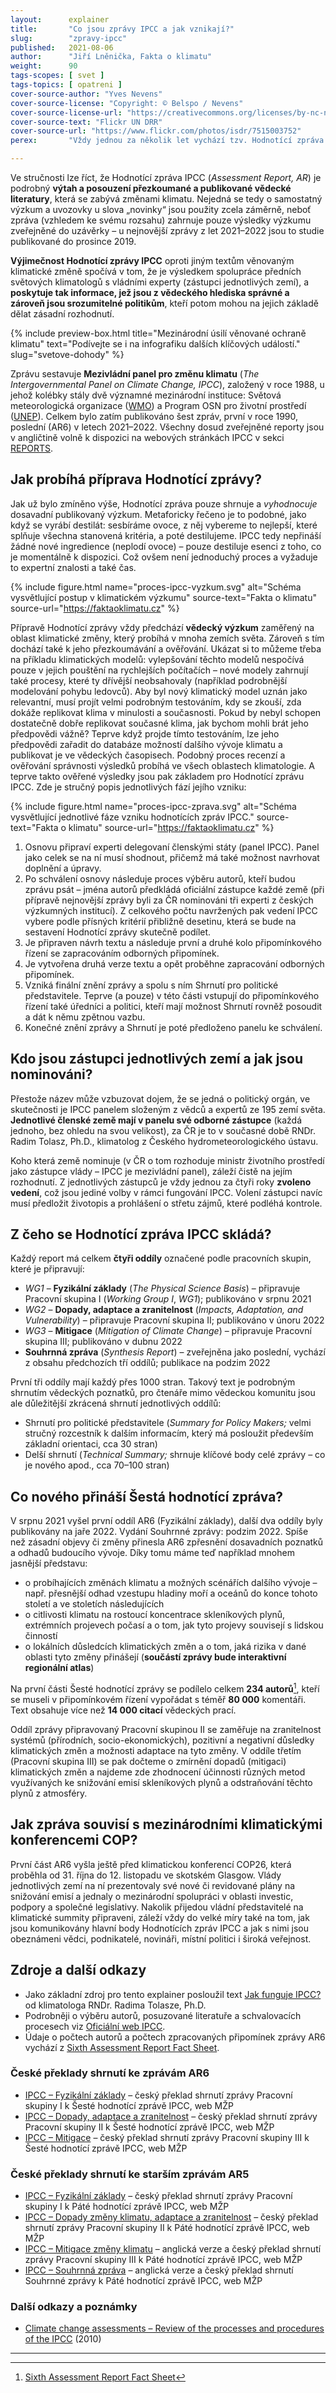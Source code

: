 ```yaml
---
layout:      explainer
title:       "Co jsou zprávy IPCC a jak vznikají?"
slug:        "zpravy-ipcc"
published:   2021-08-06
author:      "Jiří Lněnička, Fakta o klimatu"
weight:      90
tags-scopes: [ svet ]
tags-topics: [ opatreni ]
cover-source-author: "Yves Nevens"
cover-source-license: "Copyright: © Belspo / Nevens"
cover-source-license-url: "https://creativecommons.org/licenses/by-nc-nd/2.0/"
cover-source-text: "Flickr UN DRR"
cover-source-url: "https://www.flickr.com/photos/isdr/7515003752"
perex:       "Vždy jednou za několik let vychází tzv. Hodnotící zpráva IPCC, zásadní dokument v oblasti dosavadního výzkumu klimatické změny. Skládá se z několika částí, které jsou zveřejňovány postupně. Co tyto reporty obsahují, kdo je sestavuje a jaké „novinky“ v nich najdeme?"

---
```


Ve stručnosti lze říct, že Hodnotící zpráva IPCC (*Assessment Report, AR*) je podrobný **výtah a posouzení přezkoumané a publikované vědecké literatury**, která se zabývá změnami klimatu. Nejedná se tedy o samostatný výzkum a uvozovky u slova „novinky“ jsou použity zcela záměrně, neboť zpráva (vzhledem ke svému rozsahu) zahrnuje pouze výsledky výzkumu zveřejněné do uzávěrky – u nejnovější zprávy z let 2021–2022 jsou to studie publikované do prosince 2019.

**Výjimečnost Hodnotící zprávy IPCC** oproti jiným textům věnovaným klimatické změně spočívá v tom, že je výsledkem spolupráce předních světových klimatologů s vládními experty (zástupci jednotlivých zemí), a **poskytuje tak informace, jež jsou z vědeckého hlediska správné a zároveň jsou srozumitelné politikům**, kteří potom mohou na jejich základě dělat zásadní rozhodnutí.

{% include preview-box.html
    title="Mezinárodní úsilí věnované ochraně klimatu"
    text="Podívejte se i na infografiku dalších klíčových událostí."
    slug="svetove-dohody"
%}

Zprávu sestavuje **Mezivládní panel pro změnu klimatu** (*The Intergovernmental Panel on Climate Change, IPCC*), založený v roce 1988, u jehož kolébky stály dvě významné mezinárodní instituce: Světová meteorologická organizace ([WMO](https://public.wmo.int/en)) a Program OSN pro životní prostředí ([UNEP](https://www.unenvironment.org/)). Celkem bylo zatím publikováno šest zpráv, první v roce 1990, poslední (AR6) v letech 2021–2022. Všechny dosud zveřejněné reporty jsou v angličtině volně k dispozici na webových stránkách IPCC v sekci [REPORTS](https://www.ipcc.ch/reports/).

## Jak probíhá příprava Hodnotící zprávy?

Jak už bylo zmíněno výše, Hodnotící zpráva pouze shrnuje a *vyhodnocuje* dosavadní publikovaný výzkum. Metaforicky řečeno je to podobné, jako když se vyrábí destilát: sesbíráme ovoce, z něj vybereme to nejlepší, které splňuje všechna stanovená kritéria, a poté destilujeme. IPCC tedy nepřináší žádné nové ingredience (neplodí ovoce) – pouze destiluje esenci z toho, co je momentálně k dispozici. Což ovšem není jednoduchý proces a vyžaduje to expertní znalosti a také čas.

{% include figure.html
    name="proces-ipcc-vyzkum.svg"
    alt="Schéma vysvětlující postup v klimatickém výzkumu"
    source-text="Fakta o klimatu"
    source-url="https://faktaoklimatu.cz"
%}

Přípravě Hodnotící zprávy vždy předchází **vědecký výzkum** zaměřený na oblast klimatické změny, který probíhá v mnoha zemích světa. Zároveň s tím dochází také k jeho přezkoumávání a ověřování. Ukázat si to můžeme třeba na příkladu klimatických modelů: vylepšování těchto modelů nespočívá pouze v jejich pouštění na rychlejších počítačích – nové modely zahrnují také procesy, které ty dřívější neobsahovaly (například podrobnější modelování pohybu ledovců). Aby byl nový klimatický model uznán jako relevantní, musí projít velmi podrobným testováním, kdy se zkouší, zda dokáže replikovat klima v minulosti a současnosti. Pokud by nebyl schopen dostatečně dobře replikovat současné klima, jak bychom mohli brát jeho předpovědi vážně? Teprve když projde tímto testováním, lze jeho předpovědi zařadit do databáze možností dalšího vývoje klimatu a publikovat je ve vědeckých časopisech. Podobný proces recenzí a ověřování správnosti výsledků probíhá ve všech oblastech klimatologie. A teprve takto ověřené výsledky jsou pak základem pro Hodnotící zprávu IPCC. Zde je stručný popis jednotlivých fází jejího vzniku:

{% include figure.html
    name="proces-ipcc-zprava.svg"
    alt="Schéma vysvětlující jednotlivé fáze vzniku hodnotících zpráv IPCC."
    source-text="Fakta o klimatu"
    source-url="https://faktaoklimatu.cz"
%}

1. Osnovu připraví experti delegovaní členskými státy (panel IPCC). Panel jako celek se na ní musí shodnout, přičemž má také možnost navrhovat doplnění a úpravy.
2. Po schválení osnovy následuje proces výběru autorů, kteří budou zprávu psát – jména autorů předkládá oficiální zástupce každé země (při přípravě nejnovější zprávy byli za ČR nominováni tři experti z českých výzkumných institucí). Z celkového počtu navržených pak vedení IPCC vybere podle přísných kritérií přibližně desetinu, která se bude na sestavení Hodnotící zprávy skutečně podílet.
3. Je připraven návrh textu a následuje první a druhé kolo připomínkového řízení se zapracováním odborných připomínek.
4. Je vytvořena druhá verze textu a opět proběhne zapracování odborných připomínek.
5. Vzniká finální znění zprávy a spolu s ním Shrnutí pro politické představitele. Teprve (a pouze) v této části vstupují do připomínkového řízení také úředníci a politici, kteří mají možnost Shrnutí rovněž posoudit a dát k němu zpětnou vazbu.
6. Konečné znění zprávy a Shrnutí je poté předloženo panelu ke schválení.

## Kdo jsou zástupci jednotlivých zemí a jak jsou nominováni?

Přestože název může vzbuzovat dojem, že se jedná o politický orgán, ve skutečnosti je IPCC panelem složeným z vědců a expertů ze 195 zemí světa. **Jednotlivé členské země mají v panelu své odborné zástupce** (každá jednoho, bez ohledu na svou velikost), za ČR je to v současné době RNDr. Radim Tolasz, Ph.D., klimatolog z Českého hydrometeorologického ústavu.

Koho která země nominuje (v ČR o tom rozhoduje ministr životního prostředí jako zástupce vlády – IPCC je mezivládní panel), záleží čistě na jejím rozhodnutí. Z jednotlivých zástupců je vždy jednou za čtyři roky **zvoleno vedení**, což jsou jediné volby v rámci fungování IPCC. Volení zástupci navíc musí předložit životopis a prohlášení o střetu zájmů, které podléhá kontrole.

## Z čeho se Hodnotící zpráva IPCC skládá?

Každý report má celkem **čtyři oddíly** označené podle pracovních skupin, které je připravují:

* *WG1* – **Fyzikální základy** (*The Physical Science Basis*) – připravuje Pracovní skupina I (*Working Group I*, *WG1*); publikováno v srpnu 2021
* *WG2* – **Dopady, adaptace a zranitelnost** (*Impacts, Adaptation, and Vulnerability*) – připravuje Pracovní skupina II; publikováno v únoru 2022
* *WG3* – **Mitigace** (*Mitigation of Climate Change*) – připravuje Pracovní skupina III; publikováno v dubnu 2022
* **Souhrnná zpráva** (*Synthesis Report*) – zveřejněna jako poslední, vychází z obsahu předchozích tří oddílů; publikace na podzim 2022

První tři oddíly mají každý přes 1000 stran. Takový text je podrobným shrnutím vědeckých poznatků, pro čtenáře mimo vědeckou komunitu jsou ale důležitější zkrácená shrnutí jednotlivých oddílů:

* Shrnutí pro politické představitele (*Summary for Policy Makers;* velmi stručný rozcestník k dalším informacím, který má posloužit především základní orientaci, cca 30 stran)
* Delší shrnutí (*Technical Summary;* shrnuje klíčové body celé zprávy – co je nového apod., cca 70–100 stran)

## Co nového přináší Šestá hodnotící zpráva?

V srpnu 2021 vyšel první oddíl AR6 (Fyzikální základy), další dva oddíly byly publikovány na jaře 2022. Vydání Souhrnné zprávy: podzim 2022. Spíše než zásadní objevy či změny přinesla AR6 zpřesnění dosavadních poznatků a odhadů budoucího vývoje. Díky tomu máme teď například mnohem jasnější představu:

* o probíhajících změnách klimatu a možných scénářích dalšího vývoje – např. přesnější odhad vzestupu hladiny moří a oceánů do konce tohoto století a ve stoletích následujících
* o citlivosti klimatu na rostoucí koncentrace skleníkových plynů, extrémních projevech počasí a o tom, jak tyto projevy souvisejí s lidskou činností
* o lokálních důsledcích klimatických změn a o tom, jaká rizika v dané oblasti tyto změny přinášejí (**součástí zprávy bude interaktivní regionální atlas**)

Na první části Šesté hodnotící zprávy se podílelo celkem **234 autorů**[^1], kteří se museli v připomínkovém řízení vypořádat s téměř **80 000** komentáři. Text obsahuje více než **14 000 citací** vědeckých prací.

Oddíl zprávy připravovaný Pracovní skupinou II se zaměřuje na zranitelnost systémů (přírodních, socio-ekonomických), pozitivní a negativní důsledky klimatických změn a možnosti adaptace na tyto změny. V oddíle třetím (Pracovní skupina III) se pak dočteme o zmírnění dopadů (mitigaci) klimatických změn a najdeme zde zhodnocení účinnosti různých metod využívaných ke snižování emisí skleníkových plynů a odstraňování těchto plynů z atmosféry.

## Jak zpráva souvisí s mezinárodními klimatickými konferencemi COP?

První část AR6 vyšla ještě před klimatickou konferencí COP26, která proběhla od 31. října do 12. listopadu ve skotském Glasgow. Vlády jednotlivých zemí na ní prezentovaly své nové či revidované plány na snižování emisí a jednaly o mezinárodní spolupráci v oblasti investic, podpory a společné legislativy. Nakolik přijedou vládní představitelé na klimatické summity připraveni, záleží vždy do velké míry také na tom, jak jsou komunikovány hlavní body Hodnotících zpráv IPCC a jak s nimi jsou obeznámeni vědci, podnikatelé, novináři, místní politici i široká veřejnost.

## Zdroje a další odkazy

* Jako základní zdroj pro tento explainer posloužil text [Jak funguje IPCC?](https://ekolist.cz/cz/publicistika/nazory-a-komentare/radimn-tolasz-jak-funguje-ipcc) od klimatologa RNDr. Radima Tolasze, Ph.D.
* Podrobněji o výběru autorů, posuzované literatuře a schvalovacích procesech viz [Oficiální web IPCC](https://www.ipcc.ch/assessment-report/ar6/).
* Údaje o počtech autorů a počtech zpracovaných připomínek zprávy AR6 vychází z [Sixth Assessment Report Fact Sheet](https://www.ipcc.ch/site/assets/uploads/2021/06/Fact_sheet_AR6.pdf).

### České překlady shrnutí ke zprávám AR6
* [IPCC – Fyzikální základy](https://www.mzp.cz/C1257458002F0DC7/cz/ipcc_fyzikalni_zaklady/$FILE/OEOK_AR6%20WGI%20SPM%20CZ_20210909.pdf) – český překlad shrnutí zprávy Pracovní skupiny I k Šesté hodnotící zprávě IPCC, web MŽP
* [IPCC – Dopady, adaptace a zranitelnost](https://www.mzp.cz/C1257458002F0DC7/cz/ipcc_dopady_adaptace_zranitelnost/$FILE/OEOK_AR6%20WGII%20SPM%20CZ_20220328.pdf) – český překlad shrnutí zprávy Pracovní skupiny II k Šesté hodnotící zprávě IPCC, web MŽP
* [IPCC – Mitigace](https://www.mzp.cz/C1257458002F0DC7/cz/mitigace_preklad_hodnotici_zpravy/$FILE/OEOK_AR6_WGIII_SPM_CZ_20220520.pdf) – český překlad shrnutí zprávy Pracovní skupiny III k Šesté hodnotící zprávě IPCC, web MŽP

### České překlady shrnutí ke starším zprávám AR5
* [IPCC – Fyzikální základy](https://www.mzp.cz/C1257458002F0DC7/cz/ipcc_zmena_klimatu_zmirnovani/$FILE/OEOK-IPCC_WGI_report_oprava2_CZ-20150227.pdf) – český překlad shrnutí zprávy Pracovní skupiny I k Páté hodnotící zprávě IPCC, web MŽP
* [IPCC – Dopady změny klimatu, adaptace a zranitelnost](https://www.mzp.cz/C1257458002F0DC7/cz/zprava_pracovni_skupiny_ipcc/$FILE/OEOK-IPCC_WGII_report_oprava_CZ-20150227.pdf) – český překlad shrnutí zprávy Pracovní skupiny II k Páté hodnotící zprávě IPCC, web MŽP
* [IPCC – Mitigace změny klimatu](https://www.mzp.cz/C1257458002F0DC7/cz/mitigace_zmeny_klimatu_ipcc/$FILE/OEOK-IPCC_WGIII_report_oprava_CZ-20150227.pdf) – anglická verze a český překlad shrnutí zprávy Pracovní skupiny III k Páté hodnotící zprávě IPCC, web MŽP
* [IPCC – Souhrnná zpráva](https://www.mzp.cz/C1257458002F0DC7/cz/souhrnna_zprava_ipcc_2015/$FILE/OEOK-IPCC_SYR_report_CZ-20150504.pdf) – anglická verze a český překlad shrnutí Souhrnné zprávy k Páté hodnotící zprávě IPCC, web MŽP

### Další odkazy a poznámky
* [Climate change assessments – Review of the processes and procedures of the IPCC](https://archive.ipcc.ch/pdf/IAC_report/IAC%20Report.pdf) (2010)

----
[^1]: [Sixth Assessment Report Fact Sheet](https://www.ipcc.ch/site/assets/uploads/2021/06/Fact_sheet_AR6.pdf)
